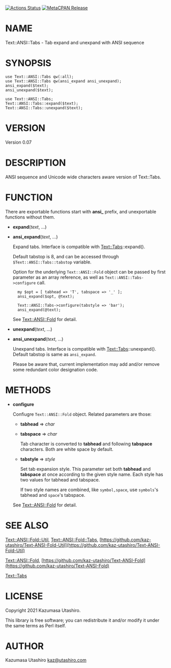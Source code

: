 [![Actions Status](https://github.com/kaz-utashiro/Text-ANSI-Tabs/workflows/test/badge.svg)](https://github.com/kaz-utashiro/Text-ANSI-Tabs/actions) [![MetaCPAN Release](https://badge.fury.io/pl/Text-ANSI-Tabs.svg)](https://metacpan.org/release/Text-ANSI-Tabs)
# NAME

Text::ANSI::Tabs - Tab expand and unexpand with ANSI sequence

# SYNOPSIS

    use Text::ANSI::Tabs qw(:all);
    use Text::ANSI::Tabs qw(ansi_expand ansi_unexpand);
    ansi_expand($text);
    ansi_unexpand($text);

    use Text::ANSI::Tabs;
    Text::ANSI::Tabs::expand($text);
    Text::ANSI::Tabs::unexpand($text);

# VERSION

Version 0.07

# DESCRIPTION

ANSI sequence and Unicode wide characters aware version of Text::Tabs.

# FUNCTION

There are exportable functions start with **ansi\_** prefix, and
unexportable functions without them.

- **expand**(_text_, ...)
- **ansi\_expand**(_text_, ...)

    Expand tabs.  Interface is compatible with [Text::Tabs](https://metacpan.org/pod/Text%3A%3ATabs)::expand().

    Default tabstop is 8, and can be accessed through
    `$Text::ANSI::Tabs::tabstop` variable.

    Option for the underlying `Text::ANSI::Fold` object can be passed by
    first parameter as an array reference, as well as `Text::ANSI::Tabs->configure` call.

        my $opt = [ tabhead => 'T', tabspace => '_' ];
        ansi_expand($opt, @text);

        Text::ANSI::Tabs->configure(tabstyle => 'bar');
        ansi_expand(@text);

    See [Text::ANSI::Fold](https://metacpan.org/pod/Text%3A%3AANSI%3A%3AFold) for detail.

- **unexpand**(_text_, ...)
- **ansi\_unexpand**(_text_, ...)

    Unexpand tabs.  Interface is compatible with
    [Text::Tabs](https://metacpan.org/pod/Text%3A%3ATabs)::unexpand().  Default tabstop is same as `ansi_expand`.

    Please be aware that, current implementation may add and/or remove
    some redundant color designation code.

# METHODS

- **configure**

    Confiugre `Text::ANSI::Fold` object.  Related parameters are those:

    - **tabhead** => _char_
    - **tabspace** => _char_

        Tab character is converted to **tabhead** and following **tabspace**
        characters.  Both are white space by default.

    - **tabstyle** => _style_

        Set tab expansion style.  This parameter set both **tabhead** and
        **tabspace** at once according to the given style name.  Each style has
        two values for tabhead and tabspace.

        If two style names are combined, like `symbol,space`, use
        `symbols`'s tabhead and `space`'s tabspace.

    See [Text::ANSI::Fold](https://metacpan.org/pod/Text%3A%3AANSI%3A%3AFold) for detail.

# SEE ALSO

[Text::ANSI::Fold::Util](https://metacpan.org/pod/Text%3A%3AANSI%3A%3AFold%3A%3AUtil),
[Text::ANSI::Fold::Tabs](https://metacpan.org/pod/Text%3A%3AANSI%3A%3AFold%3A%3ATabs),
[https://github.com/kaz-utashiro/Text-ANSI-Fold-Util](https://github.com/kaz-utashiro/Text-ANSI-Fold-Util)

[Text::ANSI::Fold](https://metacpan.org/pod/Text%3A%3AANSI%3A%3AFold),
[https://github.com/kaz-utashiro/Text-ANSI-Fold](https://github.com/kaz-utashiro/Text-ANSI-Fold)

[Text::Tabs](https://metacpan.org/pod/Text%3A%3ATabs)

# LICENSE

Copyright 2021 Kazumasa Utashiro.

This library is free software; you can redistribute it and/or modify
it under the same terms as Perl itself.

# AUTHOR

Kazumasa Utashiro <kaz@utashiro.com>
